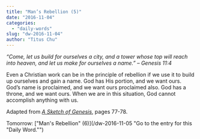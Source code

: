 ```yaml
---
title: "Man’s Rebellion (5)"
date: "2016-11-04"
categories: 
  - "daily-words"
slug: "dw-2016-11-04"
author: "Titus Chu"
---
```


_“Come, let us build for ourselves a city, and a tower whose top will reach into heaven, and let us make for ourselves a name.”_ _– Genesis 11:4_

Even a Christian work can be in the principle of rebellion if we use it to build up ourselves and gain a name. God has His portion, and we want ours. God’s name is proclaimed, and we want ours proclaimed also. God has a throne, and we want ours. When we are in this situation, God cannot accomplish anything with us.

Adapted from _[A Sketch of Genesis](/book-gen-sketch/ "Go to the listing for this book.")_, pages 77-78.

Tomorrow: ["Man's Rebellion" (6)](/dw-2016-11-05 "Go to the entry for this "Daily Word."")
